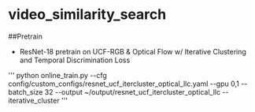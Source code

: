 # video_similarity_search


##Pretrain
* ResNet-18 pretrain on UCF-RGB & Optical Flow w/ Iterative Clustering and Temporal Discrimination Loss

'''
python online_train.py --cfg config/custom_configs/resnet_ucf_itercluster_optical_llc.yaml --gpu 0,1 --batch_size 32 --output ~/output/resnet_ucf_itercluster_optical_llc --iterative_cluster
'''
